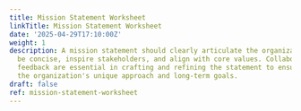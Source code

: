 ```yaml
---
title: Mission Statement Worksheet
linkTitle: Mission Statement Worksheet
date: '2025-04-29T17:10:00Z'
weight: 1
description: A mission statement should clearly articulate the organization's purpose,
  be concise, inspire stakeholders, and align with core values. Collaboration and
  feedback are essential in crafting and refining the statement to ensure it reflects
  the organization's unique approach and long-term goals.
draft: false
ref: mission-statement-worksheet
---
```


